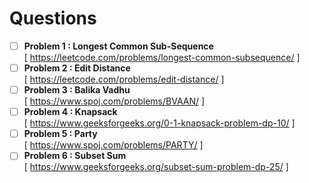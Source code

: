 # Questions
- [ ] **Problem 1 : Longest Common Sub-Sequence**   
      [ https://leetcode.com/problems/longest-common-subsequence/ ] 
- [ ] **Problem 2 : Edit Distance**    
      [ https://leetcode.com/problems/edit-distance/ ]   
- [ ] **Problem 3 : Balika Vadhu**   
      [ https://www.spoj.com/problems/BVAAN/ ]    
- [ ] **Problem 4 : Knapsack**   
      [ https://www.geeksforgeeks.org/0-1-knapsack-problem-dp-10/ ]          
- [ ] **Problem 5 : Party**   
      [ https://www.spoj.com/problems/PARTY/ ]   
- [ ] **Problem 6 : Subset Sum**   
      [ https://www.geeksforgeeks.org/subset-sum-problem-dp-25/ ]   

